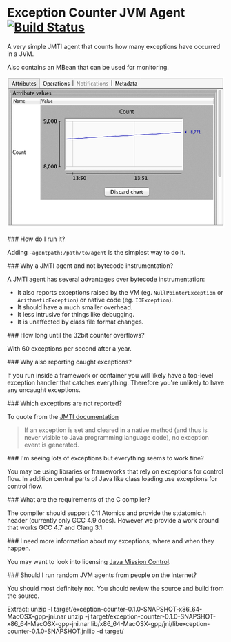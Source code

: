Exception Counter JVM Agent [![Build Status](https://travis-ci.org/marschall/exception-counter.svg?branch=master)](https://travis-ci.org/marschall/exception-counter)
===========================

A very simple JMTI agent that counts how many exceptions have occurred in a JVM.

Also contains an MBean that can be used for monitoring.

<img src="https://raw.githubusercontent.com/marschall/exception-counter/master/src/doc/exception-count-2.png" width="558" height="350" alt="VisualVM"/>

### How do I run it?

Adding `-agentpath:/path/to/agent` is the simplest way to do it.

### Why a JMTI agent and not bytecode instrumentation?

A JMTI agent has several advantages over bytecode instrumentation:

 - It also reports exceptions raised by the VM (eg. `NullPointerException` or `ArithmeticException`) or native code (eg. `IOException`).
 - It should have a much smaller overhead.
 - It less intrusive for things like debugging.
 - It is unaffected by class file format changes.

### How long until the 32bit counter overflows?

With 60 exceptions per second after a year.

### Why also reporting caught exceptions?

If you run inside a framework or container you will likely have a top-level exception handler that catches everything. Therefore you're unlikely to have any uncaught exceptions.

### Which exceptions are not reported?

To quote from the [JMTI documentation](http://docs.oracle.com/javase/8/docs/platform/jvmti/jvmti.html#Exception)

> If an exception is set and cleared in a native method (and thus is never visible to Java programming language code), no exception event is generated. 

### I'm seeing lots of exceptions but everything seems to work fine?

You may be using libraries or frameworks that rely on exceptions for control flow. In addition central parts of Java like class loading use exceptions for control flow.

### What are the requirements of the C compiler?

The compiler should support C11 Atomics and provide the stdatomic.h header (currently only GCC 4.9 does). However we provide a work around that works GCC 4.7 and Clang 3.1.

### I need more information about my exceptions, where and when they happen.

You may want to look into licensing [Java Mission Control](http://www.oracle.com/technetwork/java/javaseproducts/mission-control/java-mission-control-1998576.html).

### Should I run random JVM agents from people on the Internet?

You should most definitely not. You should review the source and build from the source.

Extract:
unzip -l target/exception-counter-0.1.0-SNAPSHOT-x86_64-MacOSX-gpp-jni.nar 
unzip -j target/exception-counter-0.1.0-SNAPSHOT-x86_64-MacOSX-gpp-jni.nar lib/x86_64-MacOSX-gpp/jni/libexception-counter-0.1.0-SNAPSHOT.jnilib  -d target/

